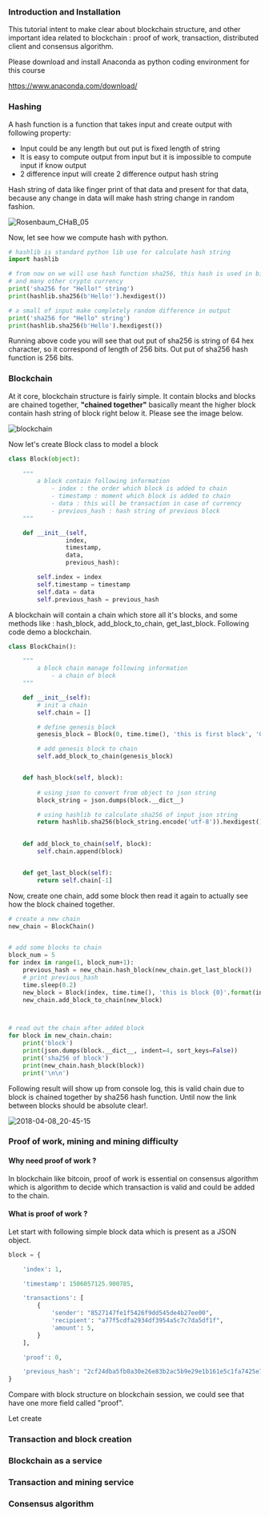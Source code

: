### Introduction and Installation

This tutorial intent to make clear about blockchain structure, and other important idea related to blockchain : proof of work, transaction, distributed client and consensus algorithm.

Please download and install Anaconda as python coding environment for this course

https://www.anaconda.com/download/



### Hashing

A hash function is a function that takes input and create output with following property:

* Input could be any length but out put is fixed length of string
* It is easy to compute output from input but it is impossible to compute input if know output
* 2 difference input will create 2 difference output hash string



Hash string of data like finger print of that data and present for that data, because any change in data will make hash string change in random fashion. 



![Rosenbaum_CHaB_05](C:\out\blockchain_code\blockchain\Rosenbaum_CHaB_05.png)



Now, let see how we compute hash with python.

```python
# hashlib is standard python lib use for calculate hash string
import hashlib

# from now on we will use hash function sha256, this hash is used in bitcoin
# and many other crypto currency
print('sha256 for "Hello!" string')
print(hashlib.sha256(b'Hello!').hexdigest())

# a small of input make completely random difference in output
print('sha256 for "Hello" string')
print(hashlib.sha256(b'Hello').hexdigest())
```

Running above code you will see that out put of sha256 is string of 64 hex character, so it correspond of length of 256 bits. Out put of sha256 hash function is 256 bits. 



### Blockchain

At it core, blockchain structure is fairly simple. It contain blocks and blocks are chained together, **"chained together"** basically meant the higher block contain hash string of block right below it. Please see the image below.

![blockchain](C:\out\blockchain_code\blockchain\blockchain.jpg)



Now let's create Block class to model a block

```python
class Block(object):
	
	"""
		a block	contain following information
			- index : the order which block is added to chain
			- timestamp : moment which block is added to chain
			- data : this will be transaction in case of currency
			- previous_hash : hash string of previous block
	"""

	def __init__(self, 
				index, 
				timestamp, 
				data, 
				previous_hash):

		self.index = index
		self.timestamp = timestamp
		self.data = data
		self.previous_hash = previous_hash
```



A blockchain will contain a chain which store all it's blocks, and some methods like : hash_block, add_block_to_chain, get_last_block. Following code demo a blockchain.

```python
class BlockChain():

	"""
		a block chain manage following information
			- a chain of block
	"""

	def __init__(self):
		# init a chain
		self.chain = []

		# define genesis_block
		genesis_block = Block(0, time.time(), 'this is first block', '0')

		# add genesis block to chain
		self.add_block_to_chain(genesis_block)


	def hash_block(self, block):
		
		# using json to convert from object to json string
		block_string = json.dumps(block.__dict__)

		# using hashlib to calculate sha256 of input json string
		return hashlib.sha256(block_string.encode('utf-8')).hexdigest()

	
	def add_block_to_chain(self, block):
		self.chain.append(block)


	def get_last_block(self):
		return self.chain[-1]
```



Now, create one chain, add some block then read it again to actually see how the block chained together.

```python
# create a new chain
new_chain = BlockChain()


# add some blocks to chain
block_num = 5
for index in range(1, block_num+1):
	previous_hash = new_chain.hash_block(new_chain.get_last_block())
	# print previous_hash
	time.sleep(0.2)
	new_block = Block(index, time.time(), 'this is block {0}'.format(index), previous_hash)
	new_chain.add_block_to_chain(new_block)



# read out the chain after added block
for block in new_chain.chain:
	print('block')
	print(json.dumps(block.__dict__, indent=4, sort_keys=False))
	print('sha256 of block')
	print(new_chain.hash_block(block))
	print('\n\n')
```



Following result will show up from console log, this is valid chain due to block is chained together by sha256 hash function. Until now the link between blocks should be absolute clear!.

![2018-04-08_20-45-15](C:\out\blockchain_code\blockchain\2018-04-08_20-45-15.png)



### Proof of work, mining and mining difficulty



#### Why need proof of work ?

In blockchain like bitcoin, proof of work is essential on consensus algorithm which is algorithm to decide which transaction is valid and could be added to the chain.



#### What is proof of work ?

Let start with following simple block data which is present as a JSON object.

```python
block = {

    'index': 1,

    'timestamp': 1506057125.900785,

    'transactions': [
        {
            'sender': "8527147fe1f5426f9dd545de4b27ee00",
            'recipient': "a77f5cdfa2934df3954a5c7c7da5df1f",
            'amount': 5,
        }
    ],

    'proof': 0,

    'previous_hash': "2cf24dba5fb0a30e26e83b2ac5b9e29e1b161e5c1fa7425e73043362938b9824"
}
```

Compare with block structure on blockchain session, we could see that have one more field called "proof".

Let create 





### Transaction and block creation

### Blockchain as a service

### Transaction and mining service

### Consensus algorithm
